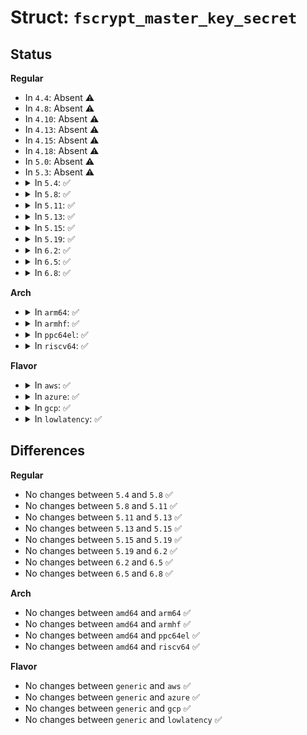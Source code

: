 # Struct: <code>fscrypt_master_key_secret</code>

## Status
<b>Regular</b>
<ul>
<li>
In <code>4.4</code>: Absent ⚠️
</li>
<li>
In <code>4.8</code>: Absent ⚠️
</li>
<li>
In <code>4.10</code>: Absent ⚠️
</li>
<li>
In <code>4.13</code>: Absent ⚠️
</li>
<li>
In <code>4.15</code>: Absent ⚠️
</li>
<li>
In <code>4.18</code>: Absent ⚠️
</li>
<li>
In <code>5.0</code>: Absent ⚠️
</li>
<li>
In <code>5.3</code>: Absent ⚠️
</li>
<li>
<details>
<summary>In <code>5.4</code>: ✅</summary>

```c
struct fscrypt_master_key_secret {
    struct fscrypt_hkdf hkdf;
    u32 size;
    u8 raw[64];
};
```
</details>
</li>
<li>
<details>
<summary>In <code>5.8</code>: ✅</summary>

```c
struct fscrypt_master_key_secret {
    struct fscrypt_hkdf hkdf;
    u32 size;
    u8 raw[64];
};
```
</details>
</li>
<li>
<details>
<summary>In <code>5.11</code>: ✅</summary>

```c
struct fscrypt_master_key_secret {
    struct fscrypt_hkdf hkdf;
    u32 size;
    u8 raw[64];
};
```
</details>
</li>
<li>
<details>
<summary>In <code>5.13</code>: ✅</summary>

```c
struct fscrypt_master_key_secret {
    struct fscrypt_hkdf hkdf;
    u32 size;
    u8 raw[64];
};
```
</details>
</li>
<li>
<details>
<summary>In <code>5.15</code>: ✅</summary>

```c
struct fscrypt_master_key_secret {
    struct fscrypt_hkdf hkdf;
    u32 size;
    u8 raw[64];
};
```
</details>
</li>
<li>
<details>
<summary>In <code>5.19</code>: ✅</summary>

```c
struct fscrypt_master_key_secret {
    struct fscrypt_hkdf hkdf;
    u32 size;
    u8 raw[64];
};
```
</details>
</li>
<li>
<details>
<summary>In <code>6.2</code>: ✅</summary>

```c
struct fscrypt_master_key_secret {
    struct fscrypt_hkdf hkdf;
    u32 size;
    u8 raw[64];
};
```
</details>
</li>
<li>
<details>
<summary>In <code>6.5</code>: ✅</summary>

```c
struct fscrypt_master_key_secret {
    struct fscrypt_hkdf hkdf;
    u32 size;
    u8 raw[64];
};
```
</details>
</li>
<li>
<details>
<summary>In <code>6.8</code>: ✅</summary>

```c
struct fscrypt_master_key_secret {
    struct fscrypt_hkdf hkdf;
    u32 size;
    u8 raw[64];
};
```
</details>
</li>
</ul>
<b>Arch</b>
<ul>
<li>
<details>
<summary>In <code>arm64</code>: ✅</summary>

```c
struct fscrypt_master_key_secret {
    struct fscrypt_hkdf hkdf;
    u32 size;
    u8 raw[64];
};
```
</details>
</li>
<li>
<details>
<summary>In <code>armhf</code>: ✅</summary>

```c
struct fscrypt_master_key_secret {
    struct fscrypt_hkdf hkdf;
    u32 size;
    u8 raw[64];
};
```
</details>
</li>
<li>
<details>
<summary>In <code>ppc64el</code>: ✅</summary>

```c
struct fscrypt_master_key_secret {
    struct fscrypt_hkdf hkdf;
    u32 size;
    u8 raw[64];
};
```
</details>
</li>
<li>
<details>
<summary>In <code>riscv64</code>: ✅</summary>

```c
struct fscrypt_master_key_secret {
    struct fscrypt_hkdf hkdf;
    u32 size;
    u8 raw[64];
};
```
</details>
</li>
</ul>
<b>Flavor</b>
<ul>
<li>
<details>
<summary>In <code>aws</code>: ✅</summary>

```c
struct fscrypt_master_key_secret {
    struct fscrypt_hkdf hkdf;
    u32 size;
    u8 raw[64];
};
```
</details>
</li>
<li>
<details>
<summary>In <code>azure</code>: ✅</summary>

```c
struct fscrypt_master_key_secret {
    struct fscrypt_hkdf hkdf;
    u32 size;
    u8 raw[64];
};
```
</details>
</li>
<li>
<details>
<summary>In <code>gcp</code>: ✅</summary>

```c
struct fscrypt_master_key_secret {
    struct fscrypt_hkdf hkdf;
    u32 size;
    u8 raw[64];
};
```
</details>
</li>
<li>
<details>
<summary>In <code>lowlatency</code>: ✅</summary>

```c
struct fscrypt_master_key_secret {
    struct fscrypt_hkdf hkdf;
    u32 size;
    u8 raw[64];
};
```
</details>
</li>
</ul>

## Differences
<b>Regular</b>
<ul>
<li>
No changes between <code>5.4</code> and <code>5.8</code> ✅
</li>
<li>
No changes between <code>5.8</code> and <code>5.11</code> ✅
</li>
<li>
No changes between <code>5.11</code> and <code>5.13</code> ✅
</li>
<li>
No changes between <code>5.13</code> and <code>5.15</code> ✅
</li>
<li>
No changes between <code>5.15</code> and <code>5.19</code> ✅
</li>
<li>
No changes between <code>5.19</code> and <code>6.2</code> ✅
</li>
<li>
No changes between <code>6.2</code> and <code>6.5</code> ✅
</li>
<li>
No changes between <code>6.5</code> and <code>6.8</code> ✅
</li>
</ul>
<b>Arch</b>
<ul>
<li>
No changes between <code>amd64</code> and <code>arm64</code> ✅
</li>
<li>
No changes between <code>amd64</code> and <code>armhf</code> ✅
</li>
<li>
No changes between <code>amd64</code> and <code>ppc64el</code> ✅
</li>
<li>
No changes between <code>amd64</code> and <code>riscv64</code> ✅
</li>
</ul>
<b>Flavor</b>
<ul>
<li>
No changes between <code>generic</code> and <code>aws</code> ✅
</li>
<li>
No changes between <code>generic</code> and <code>azure</code> ✅
</li>
<li>
No changes between <code>generic</code> and <code>gcp</code> ✅
</li>
<li>
No changes between <code>generic</code> and <code>lowlatency</code> ✅
</li>
</ul>
